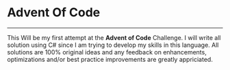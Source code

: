 # Advent Of Code
---

This Will be my first attempt at the **Advent of Code** Challenge. I will write all solution using C# since I am trying to develop
my skills in this language. All solutions are 100% original ideas and any feedback on enhancements, optimizations and/or best practice 
improvements are greatly appriciated.